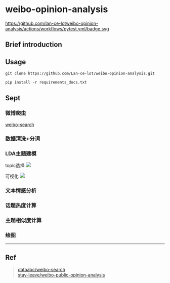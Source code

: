 # weibo-opinion-analysis

https://github.com/lan-ce-lotweibo-opinion-analysis/actions/workflows/pytest.yml/badge.svg

## Brief introduction

## Usage

```shell
git clone https://github.com/Lan-ce-lot/weibo-opinion-analysis.git
```

```shell
pip install -r requirements_docs.txt
```

## Sept

### 微博爬虫
[weibo-search](https://github.com/Lan-ce-lot/weibo-search)

### 数据清洗+分词

### LDA主题建模
topic选择
![](./img/A7F4CCBF8F2058B7F1F103DA95AE8E88.jpg)

可视化
![](./img/3054FE0BBD6B3411615F98AB8F095C1C.jpg)
### 文本情感分析

### 话题热度计算

### 主题相似度计算

### 绘图

---

## Ref
> [dataabc/weibo-search](https://github.com/dataabc/weibo-search)\
> [stay-leave/weibo-public-opinion-analysis](https://github.com/stay-leave/weibo-public-opinion-analysis)
